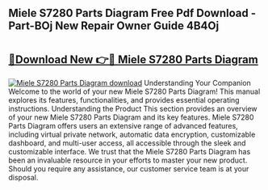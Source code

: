 ## Miele S7280 Parts Diagram Free Pdf Download - Part-BOj New Repair Owner Guide 4B4Oj

# <h2><a href="http://dfic20.blite.top/?on=Miele+S7280+Parts+Diagram">🔗Download New 👉🔴 Miele S7280 Parts Diagram</a></h2>

[![Miele S7280 Parts Diagram download](https://i.imgur.com/lujVjoI.png)](http://dfic20.blite.top/?on=Miele+S7280+Parts+Diagram)
Understanding Your Companion Welcome to the world of your new Miele S7280 Parts Diagram! This manual explores its features, functionalities, and provides essential operating instructions. Understanding the Product This section provides an overview of your new Miele S7280 Parts Diagram and its key features. Miele S7280 Parts Diagram offers users an extensive range of advanced features, including virtual private network, automatic data encryption, customizable dashboard, and multi-user access, all accessible through the sleek and customizable interface. We trust that the Miele S7280 Parts Diagram has been an invaluable resource in your efforts to master your new product. Should you require any assistance, our customer service team is at your disposal.
